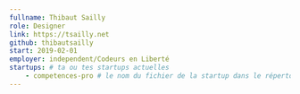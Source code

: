 ```yaml
---
fullname: Thibaut Sailly
role: Designer
link: https://tsailly.net
github: thibautsailly
start: 2019-02-01
employer: independent/Codeurs en Liberté
startups: # ta ou tes startups actuelles
    - competences-pro # le nom du fichier de la startup dans le répertoire /content/_startups/ sans l'extension .md
---
```

